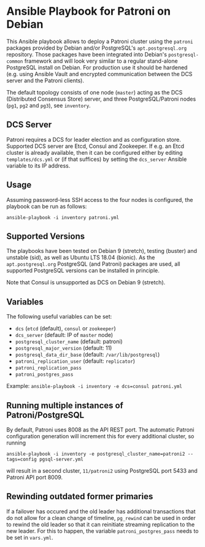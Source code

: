 Ansible Playbook for Patroni on Debian
======================================

This Ansible playbook allows to deploy a Patroni cluster using the `patroni`
packages provided by Debian and/or PostgreSQL's `apt.postgresql.org`
repository. Those packages have been integrated into Debian's
`postgresql-common` framework and will look very similar to a regular
stand-alone PostgreSQL install on Debian. For production use it should be
hardened (e.g. using Ansible Vault and encrypted communication between the DCS
server and the Patroni clients).

The default topology consists of one node (`master`) acting as the DCS
(Distributed Consensus Store) server, and three PostgreSQL/Patroni nodes
(`pg1`, `pg2` and `pg3`), see `inventory`.

DCS Server
----------

Patroni requires a DCS for leader election and as configuration store.
Supported DCS server are Etcd, Consul and Zookeeper. If e.g. an Etcd cluster is
already available, then it can be configured either by editing
`templates/dcs.yml` or (if that suffices) by setting the `dcs_server` Ansible
variable to its IP address.

Usage
-----

Assuming password-less SSH access to the four nodes is configured, the playbook
can be run as follows:

```
ansible-playbook -i inventory patroni.yml
```

Supported Versions
------------------

The playbooks have been tested on Debian 9 (stretch), testing (buster) and
unstable (sid), as well as Ubuntu LTS 18.04 (bionic). As the
`apt.postgresql.org` PostgreSQL (and Patroni) packages are used, all supported
PostgreSQL versions can be installed in principle.

Note that Consul is unsupported as DCS on Debian 9 (stretch).
 
Variables
---------

The following useful variables can be set: 

 * `dcs` (`etcd` (default), `consul` or `zookeeper`)
 * `dcs_server` (default: IP of `master` node)
 * `postgresql_cluster_name` (default: patroni)
 * `postgresql_major_version` (default: 11)
 * `postgresql_data_dir_base` (default: `/var/lib/postgresql`)
 * `patroni_replication_user` (default: `replicator`)
 * `patroni_replication_pass`
 * `patroni_postgres_pass`

Example: `ansible-playbook -i inventory -e dcs=consul patroni.yml`

Running multiple instances of Patroni/PostgreSQL
------------------------------------------------

By default, Patroni uses 8008 as the API REST port. The automatic Patroni
configuration generation will increment this for every additional cluster, so
running

```
ansible-playbook -i inventory -e postgresql_cluster_name=patroni2 --tags=config pgsql-server.yml
```

will result in a second cluster, `11/patroni2` using PostgreSQL port 5433 and
Patroni API port 8009.

Rewinding outdated former primaries
-----------------------------------

If a failover has occured and the old leader has additional transactions that
do not allow for a clean change of timeline, `pg_rewind` can be  used in order
to rewind the old leader so that it can reinitiate streaming replication to the
new leader.  For this to happen, the variable `patroni_postgres_pass` needs to
be set in `vars.yml`.

